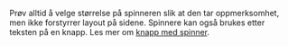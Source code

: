 Prøv alltid å velge størrelse på spinneren slik at den tar oppmerksomhet, men ikke forstyrrer layout på sidene. 
Spinnere kan også brukes etter teksten på en knapp. Les mer om [knapp med spinner](https://erlendev.github.io/nav-frontend-moduler/#/components/knapp).
